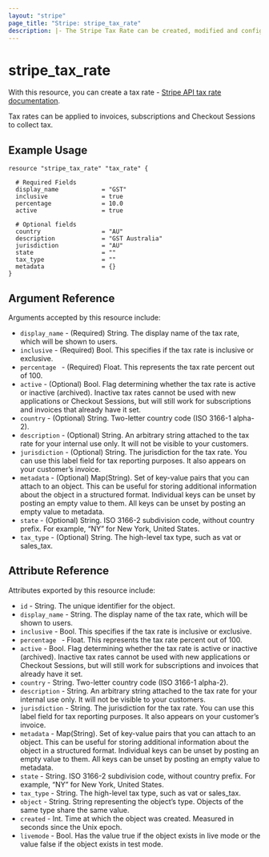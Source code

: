 ```yaml
---
layout: "stripe"
page_title: "Stripe: stripe_tax_rate"
description: |- The Stripe Tax Rate can be created, modified and configured by this resource.
---
```


# stripe_tax_rate

With this resource, you can create a tax rate - [Stripe API tax rate  documentation](https://stripe.com/docs/api/tax_rates).

Tax rates can be applied to invoices, subscriptions and Checkout Sessions to collect tax.

## Example Usage

```hcl
resource "stripe_tax_rate" "tax_rate" {

  # Required Fields
  display_name            = "GST" 
  inclusive               = true  
  percentage              = 10.0
  active                  = true
  
  # Optional fields
  country                 = "AU"
  description             = "GST Australia"
  jurisdiction            = "AU"
  state                   = ""
  tax_type                = ""
  metadata                = {}
}
```

## Argument Reference

Arguments accepted by this resource include:

* `display_name` - (Required) String. The display name of the tax rate, which will be shown to users.
* `inclusive` - (Required) Bool. This specifies if the tax rate is inclusive or exclusive.
* `percentage ` - (Required) Float. This represents the tax rate percent out of 100.
* `active` - (Optional) Bool. Flag determining whether the tax rate is active or inactive (archived). Inactive tax rates cannot be used with new applications or Checkout Sessions, but will still work for subscriptions and invoices that already have it set.
* `country` - (Optional) String. Two-letter country code (ISO 3166-1 alpha-2).
* `description` - (Optional) String. An arbitrary string attached to the tax rate for your internal use only. It will not be visible to your customers.
* `jurisdiction` - (Optional) String. The jurisdiction for the tax rate. You can use this label field for tax reporting purposes. It also appears on your customer’s invoice.
* `metadata` - (Optional) Map(String). Set of key-value pairs that you can attach to an object. This can be useful for storing additional information about the object in a structured format. Individual keys can be unset by posting an empty value to them. All keys can be unset by posting an empty value to metadata.
* `state` - (Optional) String. ISO 3166-2 subdivision code, without country prefix. For example, “NY” for New York, United States.
* `tax_type` - (Optional) String. The high-level tax type, such as vat or sales_tax.


## Attribute Reference

Attributes exported by this resource include:

* `id` - String. The unique identifier for the object.
* `display_name` - String. The display name of the tax rate, which will be shown to users.
* `inclusive` - Bool. This specifies if the tax rate is inclusive or exclusive.
* `percentage ` - Float. This represents the tax rate percent out of 100.
* `active` - Bool. Flag determining whether the tax rate is active or inactive (archived). Inactive tax rates cannot be used with new applications or Checkout Sessions, but will still work for subscriptions and invoices that already have it set.
* `country` - String. Two-letter country code (ISO 3166-1 alpha-2).
* `description` - String. An arbitrary string attached to the tax rate for your internal use only. It will not be visible to your customers.
* `jurisdiction` - String. The jurisdiction for the tax rate. You can use this label field for tax reporting purposes. It also appears on your customer’s invoice.
* `metadata` - Map(String). Set of key-value pairs that you can attach to an object. This can be useful for storing additional information about the object in a structured format. Individual keys can be unset by posting an empty value to them. All keys can be unset by posting an empty value to metadata.
* `state` - String. ISO 3166-2 subdivision code, without country prefix. For example, “NY” for New York, United States.
* `tax_type` - String. The high-level tax type, such as vat or sales_tax.
* `object` - String. String representing the object’s type. Objects of the same type share the same value.
* `created` - Int. Time at which the object was created. Measured in seconds since the Unix epoch.
* `livemode` - Bool. Has the value true if the object exists in live mode or the value false if the object exists in test mode.
